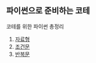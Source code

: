 ## 파이썬으로 준비하는 코테

코테를 위한 파이썬 총정리

1. [자료형](./%EC%9E%90%EB%A3%8C%ED%98%95.md)
2. [조건문](./%EC%A1%B0%EA%B1%B4%EB%AC%B8.md)
3. [반복문](./%EB%B0%98%EB%B3%B5%EB%AC%B8.md)
